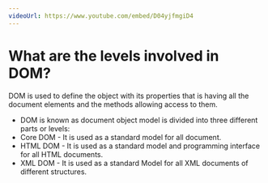 ```yaml
---
videoUrl: https://www.youtube.com/embed/D04yjfmgiD4
---
```


# What are the levels involved in DOM?	

<v-click>

DOM is used to define the object with its properties that is having all the document elements and the methods allowing access to them.

</v-click>


<v-clicks>

- DOM is known as document object model is divided into three different parts or levels:
- <span class="text-orange-500 font-bold">Core DOM</span> - It is used as a standard model for all document.
- <span class="text-orange-500 font-bold"> <logos-html5 /> HTML DOM</span> - It is used as a standard model and programming interface for all HTML documents.
- <span class="text-orange-500 font-bold">XML DOM</span> - It is used as a standard Model for all XML documents of different structures.

</v-clicks>
